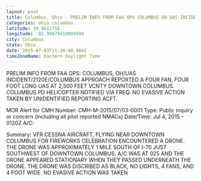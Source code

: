 ```yaml
---
layout: post
title: Columbus, Ohio - PRELIM INFO FROM FAA OPS COLUMBUS OH UAS INCIDENT 2120E COLUMBUS APPROACH REPORTED A FOUR
categories: ohio columbus
latitude: 39.9611755
longitude: -82.99879419999999
city: Columbus
state: Ohio
date: 2015-07-03T21:20:00.000Z
timeZoneName: Eastern Daylight Time
---
```


PRELIM INFO FROM FAA OPS: COLUMBUS, OH/UAS INCIDENT/2120E/COLUMBUS APPROACH REPORTED A FOUR FAN, FOUR FOOT LONG UAS AT 2,500 FEET VCNTY DOWNTOWN COLUMBUS. COLUMBUS PD HELICOPTER NOTIFIED VIA FREQ. NO EVASIVE ACTION TAKEN BY UNIDENTIFIED REPORTING ACFT. 


MOR Alert for CMH
Number: CMH-M-2015/07/03-0001
Type: Public inquiry or concern (including all pilot reported NMACs)
Date/Time: Jul 4, 2015 - 0120Z
A/C: 

Summary: VFR CESSNA AIRCRAFT, FLYING NEAR DOWNTOWN COLUMBUS FOR FIREWORKS CELEBRATION ENCOUNTERED A DRONE. THE DRONE WAS APPROXIMATELY 1 MILE SOUTH OF I-70 JUST SOUTHWEST OF DOWNTOWN COLUMBUS. A/C WAS AT 025 AND THE DRONE APPEARED STATIONARY WHEN THEY PASSED UNDERNEATH THE DRONE. THE DRONE WAS DISCRIBED AS BLACK, NO LIGHTS, 4 FANS, AND 4 FOOT WIDE. NO EVASIVE ACTION WAS TAKEN